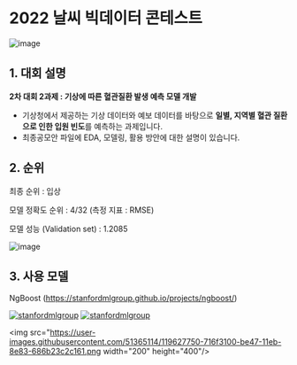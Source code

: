 # 2022 날씨 빅데이터 콘테스트 
![image](https://user-images.githubusercontent.com/73567364/183577166-eedef0dc-822e-4ed1-94be-5c240c958cc9.png)
## 1. 대회 설명
**2차 대회 2과제 : 기상에 따른 혈관질환 발생 예측 모델 개발**
- 기상청에서 제공하는 기상 데이터와 예보 데이터를 바탕으로 **일별, 지역별 혈관 질환으로 인한 입원 빈도**를 예측하는 과제입니다. 
- 최종공모안 파일에 EDA, 모델링, 활용 방안에 대한 설명이 있습니다. 

## 2. 순위
최종 순위 : 입상 

모델 정확도 순위 : 4/32 (측정 지표 : RMSE)

모델 성능 (Validation set) : 1.2085

![image](https://user-images.githubusercontent.com/73567364/216523409-ae17d3fe-3ad4-42e3-a557-770ef7ef6ea0.png)

## 3. 사용 모델
NgBoost (https://stanfordmlgroup.github.io/projects/ngboost/)

[![stanfordmlgroup](https://stanfordmlgroup.github.io/projects/ngboost/img/toy_single.png)](https://stanfordmlgroup.github.io/projects/ngboost/)
[![stanfordmlgroup](https://stanfordmlgroup.github.io/projects/ngboost/img/toy_single.png)](https://stanfordmlgroup.github.io/projects/ngboost/)

<img src="https://user-images.githubusercontent.com/51365114/119627750-716f3100-be47-11eb-8e83-686b23c2c161.png  width="200" height="400"/>
